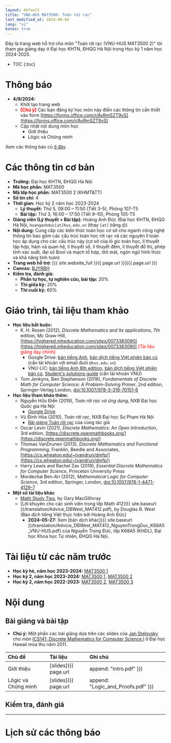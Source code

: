 ```yaml
---
layout: default
title: "VNU-HUS MAT3500: Toán rời rạc"
last_modified_at: 2024-09-04
lang: "vi"
katex: true
---
```


<div class="alert alert-info" markdown="1">
Đây là trang web hỗ trợ cho môn "Toán rời rạc (VNU-HUS MAT3500 2)" tôi tham gia giảng dạy ở Đại học KHTN, ĐHQG Hà Nội trong Học kỳ 1 năm học 2024-2025.

* TOC
{:toc}
</div>

<div class="alert alert-success" role="alert" markdown="1">
<h1>Thông báo</h1>

<!-- <h2 style="color:red;">Kiểm tra cuối kỳ: 19/06/2024 (Thứ 4), 08:30 – 10:30</h2>  -->

<!-- <h2 style="color:red;">Ngày 08/05/2024 (Thứ 4), lớp Toán rời rạc học ở giảng đường 514-T4 (từ 13:00 - 15:50) thay vì 506-T3 như bình thường</h2> -->

<!-- <h2 style="color:red;">Ngày 10/4/2024 (Thứ 4), lớp Toán rời rạc học ở giảng đường 103-T5 (từ 13:00 - 15:50) thay vì 506-T3 như bình thường</h2> -->

<!--
<h2 style="color:red;">Do GV đi công tác, các lớp Toán rời rạc trong tuần từ 26/2/2024 - 1/3/2024 được nghỉ</h2>

<h2 style="color:red;">Kiểm tra giữa kỳ: 28/03/2024 (Thứ 5), 10:00 – 10:50 (Tiết 4), Phòng 513-T5</h2>
-->

* **4/9/2024:**
  * Khởi tạo trang web
  * <span style="color:red; font-weight: bold;">[Chú ý]</span> Các bạn đăng ký học môn này điền các thông tin cần thiết vào form [https://forms.office.com/r/AvRmSZT9vS](https://forms.office.com/r/AvRmSZT9vS)
  * Cập nhật nội dung môn học
    * Giới thiệu
    * Lôgic và Chứng minh

Xem các thông báo cũ [ở đây](#lịch-sử-các-thông-báo).

</div>

# Các thông tin cơ bản
 
* **Trường:** Đại học KHTN, ĐHQG Hà Nội
* **Mã học phần:** MAT3500
* **Mã lớp học phần:** MAT3500 2 (KHMT&TT)
* **Số tín chỉ:** 4
* **Thời gian:** Học kỳ 2 năm học 2023-2024
  * **Lý thuyết:** Thứ 5, 09:00 – 11:50 (Tiết 3-5), Phòng 107-T5
  * **Bài tập:** Thứ 3, 16:00 – 17:50 (Tiết 9–10), Phòng 105-T5
* **Giảng viên (Lý thuyết + Bài tập):** Hoàng Anh Đức (Đại học KHTN, ĐHQG Hà Nội, `hoanganhduc[at]hus.edu.vn` (thay `[at]` bằng `@`))
* **Nội dung:** Cung cấp các kiến thức toán học cơ sở cho ngành công nghệ thông tin bao gồm các cấu trúc toán học rời rạc và các nguyên lí toán học áp dụng cho các cấu trúc này (cơ sở của lô gíc toán học, lí thuyết tập hợp, hàm và quan hệ, lí thuyết số, lí thuyết đếm, lí thuyết đồ thị, phép tính xác suất, đại số Bool và mạch tổ hợp, ôtô mát, ngôn ngữ hình thức và khả năng tính toán) 
* **Trang web hỗ trợ:** [{{ site.website_full }}{{ page.url }}]({{ page.url }})
* **Canvas:** [BJYRBH](https://canvas.instructure.com/enroll/BJYRBH)
* **Kiểm tra, đánh giá:**
  * **Phần tự học, tự nghiên cứu, bài tập:** 20%
  * **Thi giữa kỳ:** 20%
  * **Thi cuối kỳ:** 60%

# Giáo trình, tài liệu tham khảo

* **Học liệu bắt buộc:**
  * K. H. Rosen (2012), *Discrete Mathematics and Its applications*, 7th edition, Mc Graw-Hill, [https://highered.mheducation.com/sites/0073383090](https://highered.mheducation.com/sites/0073383090) <span style="color:red">[Tài liệu giảng dạy chính]</span>   
    * Google Drive: [bản tiếng Anh](https://drive.google.com/file/d/1TB1rK5zyccrFBsg43AfVdaDF27Qw3-Dv/), [bản dịch tiếng Việt phiên bản cũ](https://drive.google.com/file/d/17BZhae7BeGvK1rI8ksjA8o4uZyLr-I_4/) (cần tài khoản với email đuôi `@hus.edu.vn`)
    * VNU-LIC: [bản tiếng Anh 8th edition](https://bookworm.vnu.edu.vn/EDetail.aspx?id=96731), [bản dịch tiếng Việt phiên bản cũ](https://bookworm.vnu.edu.vn/EDetail.aspx?id=35151), [Student's solutions guide](https://bookworm.vnu.edu.vn/EDetail.aspx?id=49071) (cần tài khoản VNU)
  * Tom Jenkyns, Ben Stephenson (2018), *Fundamentals of Discrete Math for Computer Science: A Problem-Solving Primer*, 2nd edition, Springer-Verlag London, [doi:10.1007/978-3-319-70151-6](https://doi.org/10.1007/978-3-319-70151-6)
* **Học liệu tham khảo thêm:**
  * Nguyễn Hữu Điển (2019), *Toán rời rạc và ứng dụng*, NXB Đại học Quốc gia Hà Nội
    * [Google Drive](https://drive.google.com/file/d/1Nd7FPnn1y-h8WNio4ALidmHVpGZxbiPM/)
  * Vũ Đình Hòa (2010), *Toán rời rạc*, NXB Đại học Sư Phạm Hà Nội
    * [Bài giảng Toán rời rạc](http://fit.hnue.edu.vn/~hoavd/Bai%20giang/TRR.rar) của cùng tác giả
  * Oscar Levin (2021), *Discrete Mathematics: An Open Introduction*, 3rd edition, [https://discrete.openmathbooks.org/](https://discrete.openmathbooks.org/)
  * Thomas VanDrunen (2013), *Discrete Mathematics and Functional Programming*, Franklin, Beedle and Associates, [https://cs.wheaton.edu/~tvandrun/dmfp/](https://cs.wheaton.edu/~tvandrun/dmfp/)
  * Harry Lewis and Rachel Zax (2019), *Essential Discrete Mathematics for Computer Science*, Princeton University Press
  * Mordechai Ben-Ari (2012), *Mathematical Logic for Computer Science*, 3rd edition, Springer, London, [doi:10.1007/978-1-4471-4129-7](https://doi.org/10.1007/978-1-4471-4129-7)
* **Một số tài liệu khác**
  * [Math Study Tips](https://www.math.uvic.ca/faculty/gmacgill/Pointers2.pdf), by Gary MacGillivray
  * [Lời khuyên cho các sinh viên trong lớp Math 412]({{ site.baseurl }}/translation/Advice_DBWest_MAT412.pdf), by Douglas B. West (Bản dịch tiếng Việt thực hiện bởi Hoàng Anh Đức)
    * **2024-05-27:** Xem [bản dịch khác]({{ site.baseurl }}/translation/Advice_DBWest_MAT412_NguyenTrongDuc_K68A5_VNU-HUS.pdf) của Nguyễn Trọng Đức, lớp K68A5 (KHDL), Đại học Khoa học Tự nhiên, ĐHQG Hà Nội.

# Tài liệu từ các năm trước

* **Học kỳ hè, năm học 2023-2024:** [MAT3500 1](https://hoanganhduc.github.io/teaching/VNU-HUS/2024/summer/MAT3500/)
* **Học kỳ 2, năm học 2023-2024:** [MAT3500 1](https://hoanganhduc.github.io/teaching/VNU-HUS/2024/MAT3500-1/), [MAT3500 2](https://hoanganhduc.github.io/teaching/VNU-HUS/2024/MAT3500-2/)
* **Học kỳ 2, năm học 2022-2023:** [MAT3500 2](https://hoanganhduc.github.io/teaching/VNU-HUS/2023/MAT3500-2), [MAT3500 3](https://hoanganhduc.github.io/teaching/VNU-HUS/2023/MAT3500-3)


# Nội dung

## Bài giảng và bài tập

* **Chú ý:** Một phần các bài giảng dựa trên các slides của [Jan Stelovsky](http://www2.hawaii.edu/~janst/) cho môn [ICS141: Discrete Mathematics for Computer Science I](http://www2.hawaii.edu/~janst/141/lecture) ở Đại học Hawaii mùa thu năm 2011.

| **Chủ đề** | **Tài liệu** | **Ghi chú** |
|:--------------|:-----------|:--------------|
| Giới thiệu | [slides]({{ page.url | append: "intro.pdf" }}) |
| Lôgic và Chứng minh | [slides]({{ page.url | append: "Logic_and_Proofs.pdf" }}) | Chương 1, 1.1--1.5, 1.7 (Rosen) |

<!-- | Các cấu trúc cơ bản: Tập hợp, Hàm, Dãy, Tổng |  [slides]({{ page.url | | append: "Basic_Structures.pdf" }}), [bài tập]({{ page.url | append: "Basic_Structures.pdf" }}) | Chương 2, 2.1--2.5 (Rosen) | -->
<!-- | Quy nạp và Đệ quy | [slides]({{ page.url | | append: "Induction_and_Recursion.pdf" }}), [bài tập]({{ page.url | append: "Induction_and_Recursion.pdf" }}) | Chương 5, 5.1–5.3 (Rosen) | -->
<!-- | Thuật toán I: Giới thiệu, một số thuật toán tìm kiếm và sắp xếp, độ tăng của hàm | [slides]({{ page.url | | append: "Algorithms_I.pdf" }}), [bài tập]({{ page.url | append: "Algorithms_I.pdf" }}) | Chương 3, 3.1--3.2 (Rosen) | -->
<!-- | Thuật toán II: Độ phức tạp tính toán, thuật toán tham lam, thuật toán đệ quy | [slides]({{ page.url | | append: "Algorithms_II.pdf" }}), [bài tập]({{ page.url | append: "Algorithms_II.pdf" }}) | Chương 3, 3.1, 3.3, Chương 5, 5.4, Chương 8, 8.1--8.4 (Rosen) | -->
<!-- | Lý thuyết số cơ bản | [slides]({{ page.url | | append: "Basic_Number_Theory.pdf" }}), [bài tập]({{ page.url | append: "Basic_Number_Theory.pdf" }}) | Chương 4, 4.1--4.4 (Rosen) |  -->
<!-- | Các phương pháp đếm | [slides]({{ page.url | | append: "Counting.pdf" }}), [bài tập]({{ page.url | append: "Counting.pdf" }}) | Chương 6, 6.1--6.5 (Rosen) | -->
<!-- | Lý thuyết đồ thị I: Giới thiệu, Biểu diễn đồ thị và sự đẳng cấu, Tính liên thông | [slides]({{ page.url | | append: "Graphs_I.pdf" }}), [bài tập]({{ page.url | append: "Graphs_I.pdf" }}) | Chương 10, 10.1--10.4 (Rosen) | -->
<!-- | Lý thuyết đồ thị II: Đường đi ngắn nhất, Đồ thị phẳng, Tô màu đồ thị | [slides]({{ page.url | | append: "Graphs_II.pdf" }}), [bài tập]({{ page.url | append: "Graphs_II.pdf" }}) | Chương 10, 10.5--10.8 (Rosen) | -->
<!-- | Lý thuyết đồ thị III: Cây | [slides]({{ page.url | | append: "Graphs_III.pdf" }}), [bài tập]({{ page.url | append: "Graphs_III.pdf" }}) | Chương 11, 11.1--11.5 (Rosen) | -->
<!-- | Đại số Boole | [slides]({{ page.url | | append: "Boolean_Algebra.pdf" }}), [bài tập]({{ page.url | append: "Boolean_Algebra.pdf" }}) | Chương 12, 12.1--12.4 (Rosen) | -->
<!-- | Tổng hợp | [slides]({{ page.url | | append: "VNU-HUS_MAT3500_Lectures.pdf" }}), [bài tập]({{ page.url | append: "VNU-HUS_MAT3500_Exercises.pdf" }}) | | -->

## Kiểm tra, đánh giá

-----

# Lịch sử các thông báo



